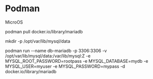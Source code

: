# Podman
MicroOS

podman pull docker.io/library/mariadb

mkdir -p /opt/var/lib/mysql/data

podman run --name db-mariadb -p 3306:3306 -v /opt/var/lib/mysql/data:/var/lib/mysql:Z -e MYSQL_ROOT_PASSWORD=rootpass -e MYSQL_DATABASE=mydb -e MYSQL_USER=myuser -e MYSQL_PASSWORD=mypass -d docker.io/library/mariadb
